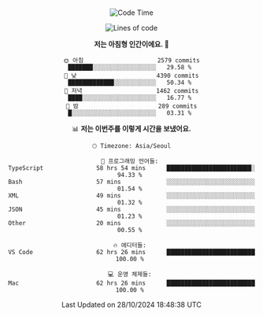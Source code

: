 <div align="center">

<br />

 <!--START_SECTION:waka-->
![Code Time](http://img.shields.io/badge/Code%20Time-3%2C469%20hrs%208%20mins-blue)

![Lines of code](https://img.shields.io/badge/%EC%A0%80%EB%8A%94%20%EC%97%AC%ED%83%9C%EA%B9%8C%EC%A7%80%20-4.5%20million%20%EC%A4%84%EC%9D%98%20%EC%BD%94%EB%93%9C%EB%A5%BC%20%EC%9E%91%EC%84%B1%ED%96%88%EC%96%B4%EC%9A%94.-blue)

**저는 아침형 인간이에요. 🐤** 

```text
🌞 아침                     2579 commits        ███████░░░░░░░░░░░░░░░░░░   29.58 % 
🌆 낮　                     4390 commits        █████████████░░░░░░░░░░░░   50.34 % 
🌃 저녁                     1462 commits        ████░░░░░░░░░░░░░░░░░░░░░   16.77 % 
🌙 밤　                     289 commits         █░░░░░░░░░░░░░░░░░░░░░░░░   03.31 % 
```


📊 **저는 이번주를 이렇게 시간을 보냈어요.** 

```text
🕑︎ Timezone: Asia/Seoul

💬 프로그래밍 언어들: 
TypeScript               58 hrs 54 mins      ████████████████████████░   94.33 % 
Bash                     57 mins             ░░░░░░░░░░░░░░░░░░░░░░░░░   01.54 % 
XML                      49 mins             ░░░░░░░░░░░░░░░░░░░░░░░░░   01.32 % 
JSON                     45 mins             ░░░░░░░░░░░░░░░░░░░░░░░░░   01.23 % 
Other                    20 mins             ░░░░░░░░░░░░░░░░░░░░░░░░░   00.55 % 

🔥 에디터들: 
VS Code                  62 hrs 26 mins      █████████████████████████   100.00 % 

💻 운영 체제들: 
Mac                      62 hrs 26 mins      █████████████████████████   100.00 % 
```


 Last Updated on 28/10/2024 18:48:38 UTC
<!--END_SECTION:waka-->

</div>

